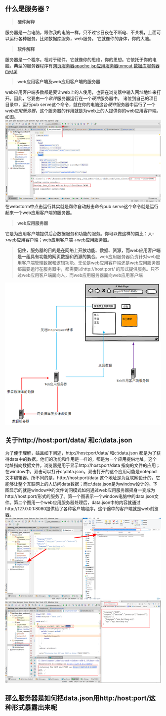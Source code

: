 ## 什么是服务器  ?

> **硬件解释** 

服务器是一台电脑，跟你我的电脑一样。只不过它日夜在不断电、不关机，上面可以运行各种服务。比如数据库服务，web服务。 它就像你的身体，你的大脑。   
   

> **软件解释**

服务器是一个程序。相对于硬件，它就像你的思维，你的思想。它依托于你的电脑。典型的服务器程序有[网页服务器apache](http://www.apache.org/),[jsp应用服务器tomcat](http://tomcat.apache.org/),[数据库服务器mysql](https://www.mysql.com/)


> **web应用客户端及web应用客户端的服务器**   

web应用客户端多数都是要让web上的人使用，也要在浏览器中输入网址地址来打开。因此，它要由一个*软件*服务器运行在一个*硬件*服务器中。 诸位到自己的项目目录中，运行pub serve这个命令，就在你的电脑这台*硬件*服务器中运行了一个*web应用服务器*，这个服务器的作用就是为web上的人提供你的web应用客户端。如图。![](/assets/webserver.png)   
在webstorm中点击运行其实就是帮你自动敲击命令pub serve这个命令就是运行起来一个web应用客户端的服务器。  


>**web应用服务器** 

 它是为应用客户端提供后台数据服务和功能的服务。你可以做这样的类比：人->web应用客户端；web应用客户端->web应用服务器。



>**记住，服务器的目的是在网络上开放功能、数据、资源，而web应用客户端是一组具有功能的网页数据和资源的集合**。web应用服务器负责针对web应用客户端管理数据和逻辑功能。无论是web应用客户端还是web应用服务器都需要运行在服务器中，都需要以http://host:port/  的形式提供服务。只不过web应用客户端面向人，而web应用服务器面向web应用客户端

![](/assets/服务器bigpicture.png)


## 关于http://host:port/data/ 和c:\data.json
 
为了便于理解，姑且如下阐述，http://host:port/data/ 和c:\data.json 都是为了获得data中的数据。他们的功能和作用是一样的，都是为一个应用提供地址，这个地址指向数据文件。浏览器是用于显示http://host:port/data 指向的文件的应用；在window中，双击可以打开c:\data.json。双击打开的这个应用可能是notepad文本编辑器。所不同的是，http://host:port/data 这个地址是为互联网设计的，它能够让整个互联网上的人访问data数据；而c:\data.json是为window设计的。下图显示的就是window中的文件访问模式如何通过web应用服务器摇身一变成为http://host:port/形式的服务了。第一个图表示一个window电脑中的data.json文件。第二个图用一个web应用服务器处理后，data.json中的内容就通过http://127.0.0.1:8080提供给了各种客户端程序，这个途中的客户端就是web浏览器。
![从文件到服务](/assets/从文件到数据服务.png)
![从文件变成server暴露的service](/assets/dataserver.png)

## 那么服务器是如何把data.json用http:/host:port/这种形式暴露出来呢
